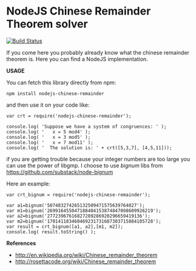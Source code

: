 NodeJS Chinese Remainder Theorem solver
=======================================

[![Build Status](https://travis-ci.org/pnicorelli/nodejs-chinese-remainder.svg?branch=master)](https://travis-ci.org/pnicorelli/nodejs-chinese-remainder)

If you come here you probably already know what the chinese remainder theorem is.
Here you can find a NodeJS implementation.


**USAGE**

You can fetch this library directly from npm:
```
npm install nodejs-chinese-remainder
```

and then use it on your code like:

```
var crt = require('nodejs-chinese-remainder');

console.log( 'Suppose we have a system of congruences: ' );
console.log( '   x = 5 mod4' );
console.log( '   x = 3 mod5' );
console.log( '   x = 7 mod11' );
console.log( '  The solution is: ' + crt([5,3,7], [4,5,11]));
```

if you are getting trouble because your integer numbers are too large you can use the power of libgmp.
I choose to use *bignum* libs from https://github.com/substack/node-bignum

Here an example:

```
var crt_bignum = require('nodejs-chinese-remainder');

var a1=bignum('507483274265132509471575639764027');
var m1=bignum('269916455047188404153874847098609926219');
var a2=bignum('27723967616827289286920296659419136');
var m2=bignum('170141183460469231731687303715884105728');
var result = crt_bignum([a1, a2],[m1, m2]);
console.log( result.toString() );
```

**References**

- http://en.wikipedia.org/wiki/Chinese_remainder_theorem
- http://rosettacode.org/wiki/Chinese_remainder_theorem
